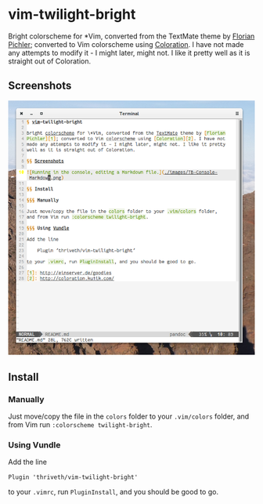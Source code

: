 # vim-twilight-bright

Bright colorscheme for \*Vim, converted from the TextMate theme by [Florian
Pichler][1]; converted to Vim colorscheme using [Coloration][2]. I have not
made any attempts to modify it - I might later, might not. I like it pretty
well as it is straight out of Coloration.

## Screenshots

![Running in the console, editing a Markdown file.](./images/TB-Console-Markdown.png)

## Install

### Manually

Just move/copy the file in the `colors` folder to your `.vim/colors` folder,
and from Vim run `:colorscheme twilight-bright`.

### Using Vundle

Add the line

    Plugin 'thriveth/vim-twilight-bright'

to your `.vimrc`, run `PluginInstall`, and you should be good to go.

[1]: http://einserver.de/goodies
[2]: http://coloration.ku1ik.com/
